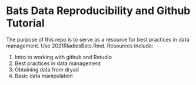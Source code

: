 # Bats Data Reproducibility and Github Tutorial
The purpose of this repo is to serve as a resource for best practices in data management. Use 2021RladiesBats.Rmd. 
Resources include: 
1) Intro to working with github and Rstudio
2) Best practices in data management
3) Obtaining data from dryad 
4) Basic data manipulation
